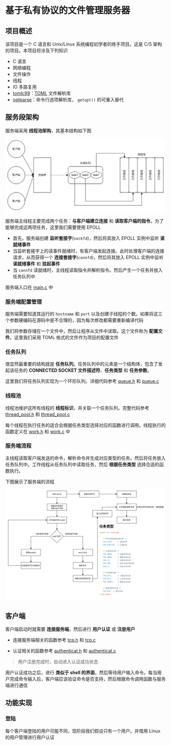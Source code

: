# 基于私有协议的文件管理服务器

## 项目概述

该项目是一个 C 语言和 Unix/Linux 系统编程初学者的练手项目。这是 C/S 架构的项目。本项目将涉及下列知识
+ C 语言
+ 网络编程
+ 文件操作
+ 线程
+ IO 多路复用
+ [tomlc99](https://github.com/cktan/tomlc99)：[TOML](https://toml.io/cn/) 文件解析库
+ [optparse](https://github.com/skeeto/optparse)：命令行选项解析库， `getopt()` 的可重入替代

## 服务段架构

服务端采用 **线程池架构**，其基本结构如下图

![服务端架构](.images/server-architecture.png)

服务端主线程主要完成两个任务：**与客户端建立连接** 和 **读取客户端的指令**。为了能够完成这两项任务，这里我们需要使用 EPOLL

+ 首先，服务端创建 **监听套接字**(`sockfd`)，然后将其放入 EPOLL 实例中监听 **读就绪事件**
+ 当监听套接字上的读事件就绪时，有客户端发起连接。此时处理客户端的连接请求，从而获得一个 **连接套接字**(`connfd`)，然后将其放入 EPOLL 实例中监听 **读就绪事件** 和 **挂起事件**
+ 当 `connfd` 读就绪时，主线程读取指令并解析指令。然后产生一个任务并放入任务队列中

服务端入口在 [main.c](./server/main.c) 中

### 服务端配置管理

服务端需要知道其运行的 `hostname` 和 `port` 以及创建子线程的个数。如果将这三个参数硬编码在源码中是不合理的，因为每次修改都需要重新编译代码

我们将参数存储在一个文件中，然后让程序从文件中读取。这个文件称为 **配置文件**。这里我们采用 TOML 格式的文件作为项目的配置文件


### 任务队列

很显然最重要的结构就是 **任务队列**。任务队列中的元素是一个结构体，包含了发起该任务的 **CONNECTED SOCKET 文件描述符**、**任务类型** 和 **任务参数**。

这里我们将任务队列实现为一个环形队列。详细代码参考 [queue.h](./server/include/queue.h) 和 [queue.c](./server/src/queue.c)

### 线程池

线程池维护这所有线程的 **线程标识**，并关联一个任务队列。完整代码参考 [thread_pool.h](./server/include/thread_pool.h) 和 [thread_pool.c](./server/src/thread_pool.c)

每个线程在执行任务的适合会根据任务类型选择对应的函数进行调用。线程执行的函数定义在 [work.h](./server/include/work.h) 和 [work.c](./server/src/work.c) 中

### 服务端流程

主线程读取客户端发送的命令，解析命令并生成对应类型的任务。然后将任务放入任务队列中。工作线程从任务队列中读取任务，然后 **根据任务类型** 选择合适的函数执行。

下图展示了服务端的流程

![服务流程图](.images/server-flow.png)

## 客户端

客户端启动时就需要 **连接服务端**，然后进行 **用户认证** 或 **注册用户**
+ 连接服务端相关的函数参考 [tcp.h](./client/include/tcp.h) 和 [tcp.c](./client/src/tcp.c)

+ 认证相关的函数参考 [authenticat.h](./client/include/authenticat.h) 和 [authenticat.c](./client/src/authenticat.c)

> 用户注册完成时，自动进入认证成功状态


用户认证成功之后，进行 **类似于 shell 的界面**，然后等待用户输入命令。每当用户完成命令输入后，客户端应该验证命令是否支持，然后根据命令调用函数与服务端进行通信




## 功能实现

### 登陆

每个客户端登陆的用户可能不同，现阶段我们假设只有一个用户。并借用 Linux 的用户管理进行用户认证





